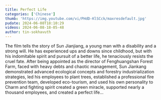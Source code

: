 ```yaml
---
title: Perfect Life
categories: ['Chinese']
thumb: 'https://img.youtube.com/vi/PHdD-KlSCck/maxresdefault.jpg'
pudate: 2024-06-08T18:10:29
videos: 2024-06-08-18-05-48
author: tin-sokhavuth
---
```

The film tells the story of Sun Jianjiang, a young man with a disability and a strong will. He has experienced ups and downs since childhood, but with his indomitable spirit and pursuit of a better life, he tenaciously resists the cruel fate. After being appointed as the director of Fenghuangshan Forest Farm, faced with heavy debts and chaotic management, Sun Jiankang demonstrated advanced ecological concepts and forestry industrialization strategies, led his employees to plant trees, established a professional fire prevention team, developed eco-tourism, and used his own personality to Charm and fighting spirit created a green miracle, supported nearly a thousand employees, and created a perfect life...